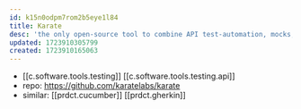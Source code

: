 ```yaml
---
id: k15n0odpm7rom2b5eye1l84
title: Karate
desc: 'the only open-source tool to combine API test-automation, mocks, performance-testing and even UI automation into a single, unified framework'
updated: 1723910305799
created: 1723910165063
---
```


- [[c.software.tools.testing]] [[c.software.tools.testing.api]]
- repo: https://github.com/karatelabs/karate
- similar: [[prdct.cucumber]] [[prdct.gherkin]]